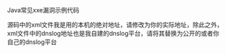Java常见xxe漏洞示例代码

源码中的xml文件我是用的本机的绝对地址，请修改为你的实际地址，除此之外，xml文件中的dnslog地址也是我自建的dnslog平台，请将其替换为公开的或者你自己的dnslog平台